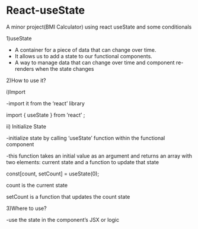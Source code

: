 # React-useState
A minor project(BMI Calculator) using react useState and some conditionals


1)useState
- A container for a piece of data that can change over time.
- It allows us to add a state to our functional components.
- A way to manage data that can change over time and component re-renders when the state changes
  
2)How to use it?

i)Import

-import it from the ‘react’ library

  import { useState } from ‘react’ ;
  
ii) Initialize State

-initialize state by calling ‘useState’ function within the functional component

-this function takes an initial value as an argument and returns an array with two elements: current state and a function to update that state

const[count, setCount] = useState(0);

count is the current state 

setCount is a function that updates the count state

3)Where to use?

-use the state in the component’s JSX or logic


